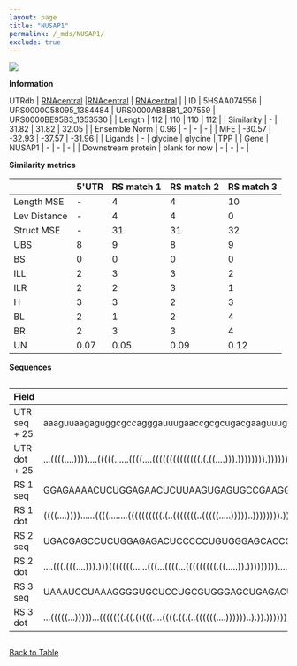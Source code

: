 ```yaml
---
layout: page
title: "NUSAP1"
permalink: /_mds/NUSAP1/
exclude: true
---
```




![](../../alns_9.28.22/aln_5HSAA074556_0.999.png?raw=true)


**Information**
<div style="overflow-x:auto;" markdown="block>
| | 5'UTR       | RS match 1   | RS match 2  | RS match 3 |
| ---- | ----------- | ----------- | ----------- | ----------- |
| Link | <a href="http://utrdb.ba.itb.cnr.it/getutr/5HSAA074556/1" target="_blank" rel="noopener noreferrer">UTRdb</a>   | <a href="https://rnacentral.org/rna/URS0000C58095/1384484" target="_blank" rel="noopener noreferrer">RNAcentral</a>     |<a href="https://rnacentral.org/rna/URS0000AB8B81/207559" target="_blank" rel="noopener noreferrer">RNAcentral</a>  | <a href="https://rnacentral.org/rna/URS0000BE95B3/1353530" target="_blank" rel="noopener noreferrer">RNAcentral</a>   |
| ID | 5HSAA074556     | URS0000C58095_1384484     | URS0000AB8B81_207559     | URS0000BE95B3_1353530     |
| Length | 112     |  110    | 110   |  112    |
| Similarity | - | 31.82 | 31.82 | 32.05 |
| Ensemble Norm | 0.96 | - | - | - |
| MFE | -30.57 | -32.93 | -37.57 | -31.96 |
| Ligands | - | glycine | glycine | TPP |
| Gene | NUSAP1 | - | - | - |
| Downstream protein | blank for now    |    -    | -  | - |
</div>

**Similarity metrics**

| | 5'UTR       | RS match 1   | RS match 2  | RS match 3 |
| ---- | ----------- | ----------- | ----------- | ----------- |
| Length MSE | - | 4 | 4 | 10 |
| Lev Distance | - | 4 | 4 | 0 |
| Struct MSE | - | 31 | 31 | 32 |
| UBS| 8 | 9 | 8 | 9 |
| BS | 0 | 0 | 0 | 0 |
| ILL | 2 | 3 | 3 | 2 |
| ILR | 2 | 2 | 3 | 1 |
| H | 3 | 3 | 2 | 3 |
| BL | 2 | 1 | 2 | 4 |
| BR | 2 | 3 | 3 | 4 |
| UN | 0.07 | 0.05 | 0.09 | 0.12 |

**Sequences**


<div style="overflow-x:auto;">

<table>
<colgroup>
<col width="30%" />
<col width="70%" />
</colgroup>
<thead>
<tr class="header">
<th>Field</th>
<th>Description</th>
</tr>
</thead>
<tbody>
<tr>
<td markdown="span">UTR seq + 25 </td>
<td markdown="span"> aaaguuaagaguggcgccagggauuugaaccgcgcugacgaaguuuggugauccaucuuccgaguaucgccgggauuucgaaucgcgATGATCATCCCCTCTCTAGAGGAGC </td>
</tr>
<tr>
<td markdown="span">UTR dot + 25  </td>
<td markdown="span"> ...((((....))))....(((((......((((....((((((((((((((.(.((....))).)))))))).))))))...))))......)))))((((.....)))).
</td>
</tr>


<tr>
<td markdown="span">RS 1 seq </td>
<td markdown="span"> GGAGAAAACUCUGGAGAACUCUUAAGUGAGUGCCGAAGGUGCAAGGCUUGCGCGCGGACGACCUCCGCAGGCAAGCUGAAUCUCUCAGGCAAACGGACAGAGCGAUGACG
</td>
</tr>


<tr>
<td markdown="span">RS 1 dot </td>
<td markdown="span"> ((((....))))......((((........((((((((((.(..(((((((..(((((.....)))))..)))))))).)))).)).)))).......))))((....))
</td>
</tr>


<tr>
<td markdown="span">RS 2 seq </td>
<td markdown="span"> UGACGAGCCUCUGGAGAGACUCCCCCUGUGGGAGCACCGAAGGAGCAAGCCGGUCGUAGAUCUCCUCCACGACCGGUGAAACUCUCAGGUAAAAGGACAGAGGGCCCUUU
</td>
</tr>


<tr>
<td markdown="span">RS 2 dot </td>
<td markdown="span"> ....(((.(((....))).)))(((((((......(((...((((...(((((((((.((.....)).)))))))))....))))..)))......)))).)))......
</td>
</tr>


<tr>
<td markdown="span">RS 3 seq </td>
<td markdown="span"> UAAAUCCUAAAGGGGUGCUCCUGCGUGGGAGCUGAGACUUUGACUUUGCAUCGAAGGACCCUUUGAACCUGAUUCGGUUAGCACCGACGUAGGGAUUAGGAAGUCAUUUUUU
</td>
</tr>


<tr>
<td markdown="span">RS 3 dot </td>
<td markdown="span"> ...(((((...)))))...(((((((.((.(((((....((((.((.(..((((((....))))))..).)).))))))))).)).)))))))((((....)))).......
</td>
</tr>

</tbody>
</table>


</div>


[Back to Table](../../display)
